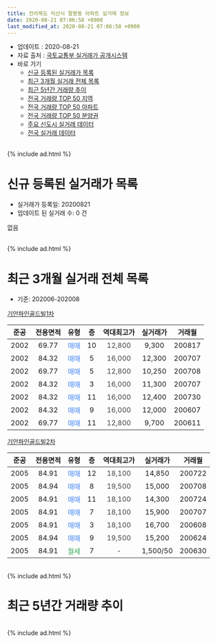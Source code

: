 ```yaml
---
title: 전라북도 익산시 팔봉동 아파트 실거래 정보
date: 2020-08-21 07:06:58 +0900
last_modified_at: 2020-08-21 07:06:58 +0900
---
```


* 업데이트 : 2020-08-21
* 자료 출처 : [국토교통부 실거래가 공개시스템](http://rt.molit.go.kr)
* 바로 가기
    * [신규 등록된 실거래가 목록](#신규-등록된-실거래가-목록)
    * [최근 3개월 실거래 전체 목록](#최근-3개월-실거래-전체-목록)
    * [최근 5년간 거래량 추이](#최근-5년간-거래량-추이)
    * [전국 거래량 TOP 50 지역](https://inasie.github.io/apt-trade-info/최근-3개월-전국에서-가장-거래가-많이-발생한-지역)
    * [전국 거래량 TOP 50 아파트](https://inasie.github.io/apt-trade-info/최근-3개월-전국에서-가장-거래가-많이-발생한-아파트)
    * [전국 거래량 TOP 50 분양권](https://inasie.github.io/apt-trade-info/최근-3개월-전국에서-가장-거래가-많이-발생한-분양권)
    * [주요 신도시 실거래 데이터](https://inasie.github.io/apt-trade-info/주요-신도시)
    * [전국 실거래 데이터](https://inasie.github.io/apt-trade-info/전국)
<br>
{% include ad.html %}
<br>

# 신규 등록된 실거래가 목록
* 실거래가 등록일: 20200821
* 업데이트 된 실거래 수: 0 건

없음

<br>
{% include ad.html %}
<br>

# 최근 3개월 실거래 전체 목록
* 기준: 202006-202008


[기안파인골드빌1차](https://search.naver.com/search.naver?query=%EC%A0%84%EB%9D%BC%EB%B6%81%EB%8F%84+%EC%9D%B5%EC%82%B0%EC%8B%9C+%ED%8C%94%EB%B4%89%EB%8F%99+%EA%B8%B0%EC%95%88%ED%8C%8C%EC%9D%B8%EA%B3%A8%EB%93%9C%EB%B9%8C1%EC%B0%A8)

|준공|전용면적|유형|층|역대최고가|실거래가|거래월|
|:---:|:---:|:---:|:---:|:---:|:---:|:---:|
|2002|69.77|<span style="color:#4285f3">매매</span>|10|<span style="color:#444444">12,800</span>|9,300|200817|
|2002|84.32|<span style="color:#4285f3">매매</span>|5|<span style="color:#444444">16,000</span>|12,300|200707|
|2002|69.77|<span style="color:#4285f3">매매</span>|5|<span style="color:#444444">12,800</span>|10,250|200708|
|2002|84.32|<span style="color:#4285f3">매매</span>|3|<span style="color:#444444">16,000</span>|11,300|200707|
|2002|84.32|<span style="color:#4285f3">매매</span>|11|<span style="color:#444444">16,000</span>|12,400|200730|
|2002|84.32|<span style="color:#4285f3">매매</span>|9|<span style="color:#444444">16,000</span>|12,000|200607|
|2002|69.77|<span style="color:#4285f3">매매</span>|11|<span style="color:#444444">12,800</span>|9,700|200611|

[기안파인골드빌2차](https://search.naver.com/search.naver?query=%EC%A0%84%EB%9D%BC%EB%B6%81%EB%8F%84+%EC%9D%B5%EC%82%B0%EC%8B%9C+%ED%8C%94%EB%B4%89%EB%8F%99+%EA%B8%B0%EC%95%88%ED%8C%8C%EC%9D%B8%EA%B3%A8%EB%93%9C%EB%B9%8C2%EC%B0%A8)

|준공|전용면적|유형|층|역대최고가|실거래가|거래월|
|:---:|:---:|:---:|:---:|:---:|:---:|:---:|
|2005|84.91|<span style="color:#4285f3">매매</span>|12|<span style="color:#444444">18,100</span>|14,850|200722|
|2005|84.94|<span style="color:#4285f3">매매</span>|8|<span style="color:#444444">19,500</span>|15,000|200708|
|2005|84.91|<span style="color:#4285f3">매매</span>|11|<span style="color:#444444">18,100</span>|14,300|200724|
|2005|84.91|<span style="color:#4285f3">매매</span>|7|<span style="color:#444444">18,100</span>|15,900|200707|
|2005|84.91|<span style="color:#4285f3">매매</span>|3|<span style="color:#444444">18,100</span>|16,700|200608|
|2005|84.94|<span style="color:#4285f3">매매</span>|9|<span style="color:#444444">19,500</span>|15,200|200624|
|2005|84.91|<span style="color:#34a853">월세</span>|7|<span style="color:#444444">-</span>|1,500/50|200630|


<br>
{% include ad.html %}
<br>

# 최근 5년간 거래량 추이


<div style="width:100%;">
    <canvas id="deal_progress" height="200"></canvas>
</div>

<script>
new Chart(document.getElementById("deal_progress"), {
    type: 'line',
    data: {
        labels: ['201508','201509','201510','201511','201512','201601','201602','201603','201604','201605','201606','201607','201608','201609','201610','201611','201612','201701','201702','201703','201704','201705','201706','201707','201708','201709','201710','201711','201712','201801','201802','201803','201804','201805','201806','201807','201808','201809','201810','201811','201812','201901','201902','201903','201904','201905','201906','201907','201908','201909','201910','201911','201912','202001','202002','202003','202004','202005','202006','202007','202008'],
        datasets: [{
            label: '매매',
            pointRadius: 1,
            data: [10, 11, 12, 17, 3, 10, 6, 9, 8, 13, 4, 11, 12, 4, 13, 7, 1, 7, 12, 13, 7, 10, 10, 6, 12, 5, 4, 6, 6, 9, 5, 8, 7, 9, 11, 7, 6, 4, 4, 6, 8, 1, 4, 3, 5, 5, 4, 6, 6, 8, 2, 7, 12, 5, 12, 5, 7, 9, 4, 8, 1],
            borderColor: "rgba(255, 201, 14, 1)",
            backgroundColor: "rgba(255, 201, 14, 0.5)",
            fill: false,
            lineTension: 0
        },{
            label: '전월세',
            pointRadius: 1,
            data: [2, 4, 1, 3, 1, 2, 0, 4, 0, 1, 0, 2, 0, 0, 5, 1, 1, 2, 1, 3, 3, 0, 1, 0, 2, 2, 3, 0, 1, 3, 1, 2, 3, 2, 0, 2, 2, 2, 0, 0, 1, 1, 1, 1, 2, 1, 3, 6, 1, 0, 1, 2, 1, 2, 0, 1, 0, 3, 1, 0, 0],
            borderColor: "rgba(0, 141, 185, 1)",
            backgroundColor: "rgba(0, 141, 185, 0.5)",
            fill: false,
            lineTension: 0
        }
        ]
    },
    options: {
        responsive: true,
        title: {
            display: false
        },
        tooltips: {
            mode: 'index',
            intersect: false
        },
        hover: {
            mode: 'nearest',
            intersect: true
        },
        scales: {
            xAxes: [{
                display: true,
                scaleLabel: {
                    display: true,
                    labelString: '년/월'
                }
            }],
            yAxes: [{
                display: true,
                ticks: {
                    suggestedMin: 0,
                },
                scaleLabel: {
                    display: true,
                    labelString: '실거래 수'
                }
            }]
        }
    }
});

</script>


<br>
{% include ad.html %}
<br>

